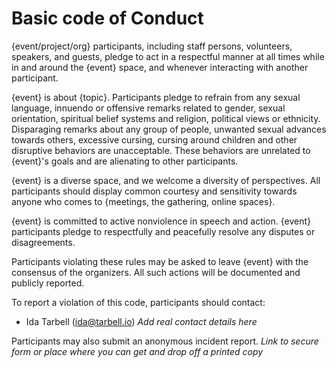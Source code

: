 # Basic code of Conduct

{event/project/org} participants, including staff persons, volunteers, speakers, and guests, pledge to act in a respectful manner at all times while in and around the {event} space, and whenever interacting with another participant.

{event} is about {topic}. Participants pledge to refrain from any sexual language, innuendo or offensive remarks related to gender, sexual orientation, spiritual belief systems and religion, political views or ethnicity. Disparaging remarks about any group of people, unwanted sexual advances towards others, excessive cursing, cursing around children and other disruptive behaviors are unacceptable. These behaviors are unrelated to {event}'s goals and are alienating to other participants.

{event} is a diverse space, and we welcome a diversity of perspectives. All participants should display common courtesy and sensitivity towards anyone who comes to {meetings, the gathering, online spaces}.

{event} is committed to active nonviolence in speech and action. {event} participants pledge to respectfully and peacefully resolve any disputes or disagreements. 

Participants violating these rules may be asked to leave {event} with the consensus of the organizers. All such actions will be documented and publicly reported.

To report a violation of this code, participants should contact:

* Ida Tarbell (ida@tarbell.io) *Add real contact details here*

Participants may also submit an anonymous incident report. *Link to secure form or place where you can get and drop off a printed copy*


